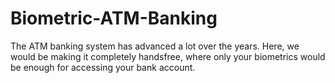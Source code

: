 # Biometric-ATM-Banking
The ATM banking system has advanced a lot over the years. Here, we would be making it completely handsfree, where only your biometrics would be enough for accessing your bank account.
